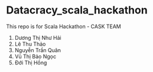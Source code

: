 # Datacracy_scala_hackathon
This repo is for Scala Hackathon - CASK TEAM
1. Dương Thị Như Hải
2. Lê Thu Thảo
3. Nguyễn Trần Quân
4. Vũ Thị Bảo Ngọc
5. Đới Thị Hồng
